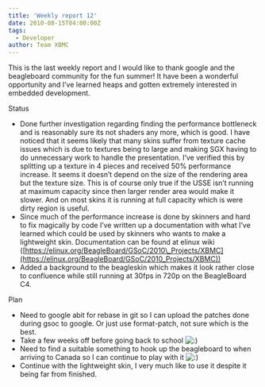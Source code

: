 ```yaml
---
title: 'Weekly report 12'
date: 2010-08-15T04:00:00Z
tags:
  - Developer
author: Team XBMC
---
```

 This is the last weekly report and I would like to thank google and the beagleboard community for the fun summer! It have been a wonderful opportunity and I’ve learned heaps and gotten extremely interested in embedded development.

 Status

 
 * Done further investigation regarding finding the performance bottleneck and is reasonably sure its not shaders any more, which is good. I have noticed that it seems likely that many skins suffer from texture cache issues which is due to textures being to large and making SGX having to do unnecessary work to handle the presentation. I’ve verified this by splitting up a texture in 4 pieces and received 50% performance increase. It seems it doesn’t depend on the size of the rendering area but the texture size. This is of course only true if the USSE isn’t running at maximum capacity since then larger render area would make it slower. And on most skins it is running at full capacity which is were dirty region is useful.
 * ﻿﻿Since much of the performance increase is done by skinners and hard to fix magically by code I’ve written up a documentation with what I’ve learned which could be used by skinners who wants to make a lightweight skin. Documentation can be found at elinux wiki ([https://elinux.org/BeagleBoard/GSoC/2010\_Projects/XBMC](https://elinux.org/BeagleBoard/GSoC/2010_Projects/XBMC))
 * Added a background to the beagleskin which makes it look rather close to confluence while still running at 30fps in 720p on the BeagleBoard C4.
 
 Plan

 
 * Need to google abit for rebase in git so I can upload the patches done during gsoc to google. Or just use format-patch, not sure which is the best.
 * Take a few weeks off before going back to school ![:)](/images/blog/icon_smile.gif)
 * Need to find a suitable something to hook up the beagleboard to when arriving to Canada so I can continue to play with it ![:)](/images/blog/icon_smile.gif)
 * Continue with the lightweight skin, I very much like to use it despite it being far from finished.
 
  